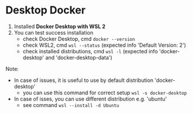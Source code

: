 # Desktop Docker


1. Installed **Docker Desktop with WSL 2**
2. You can test success installation
   - check Docker Desktop, cmd `docker --version`
   - check WSL2, cmd `wsl --status` (expected info 'Default Version: 2')
   - check installed distributions, cmd `wsl -l` (expected info 'docker-desktop' and 'docker-desktop-data')

Note:
  - In case of issues, it is useful to use by default distribution 'docker-desktop'
    - you can use this command for correct setup `wsl -s docker-desktop`
  - In case of isses, you can use different distribution e.g. 'ubuntu'
    - see command `wsl --install -d Ubuntu`
